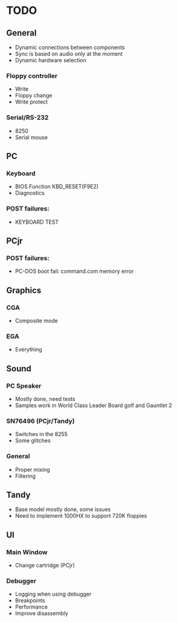# TODO

## General

- Dynamic connections between components
- Sync is based on audio only at the moment
- Dynamic hardware selection

### Floppy controller
- Write
- Floppy change
- Write protect

### Serial/RS-232
- 8250 
- Serial mouse

## PC

### Keyboard
- BIOS Function KBD_RESET(F9E2)
- Diagnostics

### POST failures:
- KEYBOARD TEST

## PCjr

### POST failures:
- PC-DOS boot fail: command.com memory error

## Graphics

### CGA
- Composite mode

### EGA
- Everything

## Sound

### PC Speaker
- Mostly done, need tests
- Samples work in World Class Leader Board golf and Gauntlet 2

### SN76496 (PCjr/Tandy)
- Switches in the 8255
- Some glitches

### General
- Proper mixing
- Filtering

## Tandy
- Base model mostly done, some issues
- Need to implement 1000HX to support 720K floppies

## UI

### Main Window
- Change cartridge (PCjr)

### Debugger
- Logging when using debugger
- Breakpoints
- Performance
- Improve disassembly

